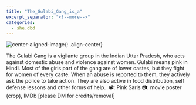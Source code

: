 ```yaml
---
title: "The_Gulabi_Gang_is_a"
excerpt_separator: "<!--more-->"
categories:
  - she.dbd
---
```



![center-aligned-image](https://cdn.pixabay.com/photo/2020/10/26/16/56/man-5687861_1280.png){: .align-center}

The Gulabi Gang is a vigilante group in the Indian Uttar Pradesh, who acts against domestic abuse and violence against women. Gulabi means pink in Hindi. Most of the girls part of the gang are of lower castes, but they fight for women of every caste. When an abuse is reported to them, they actively ask the police to take action. They are also active in food distribution, self defense lessons and other forms of help.⁠
⁠
📽️: Pink Saris⁠
📷: movie poster (crop), IMDb⁠
[please DM for credits/removal]
⁠
